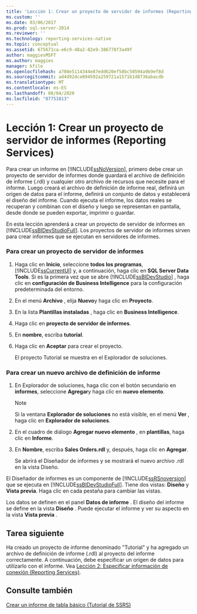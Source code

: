 ```yaml
---
title: 'Lección 1: Crear un proyecto de servidor de informes (Reporting Services) | Microsoft Docs'
ms.custom: ''
ms.date: 03/06/2017
ms.prod: sql-server-2014
ms.reviewer: ''
ms.technology: reporting-services-native
ms.topic: conceptual
ms.assetid: 675671ca-e6c9-48a2-82e9-386778f3a49f
author: maggiesMSFT
ms.author: maggies
manager: kfile
ms.openlocfilehash: a708e5114344e87edd620ef58bc50594a9b9ef8d
ms.sourcegitcommit: ad4d92dce894592a259721a1571b1d8736abacdb
ms.translationtype: MT
ms.contentlocale: es-ES
ms.lasthandoff: 08/04/2020
ms.locfileid: "87751813"
---
```

# <a name="lesson-1-creating-a-report-server-project-reporting-services"></a>Lección 1: Crear un proyecto de servidor de informes (Reporting Services)
  Para crear un informe en [!INCLUDE[ssNoVersion](../includes/ssnoversion-md.md)], primero debe crear un proyecto de servidor de informes donde guardará el archivo de definición de informe (.rdl) y cualquier otro archivo de recursos que necesite para el informe. Luego creará el archivo de definición de informe real, definirá un origen de datos para el informe, definirá un conjunto de datos y establecerá el diseño del informe. Cuando ejecuta el informe, los datos reales se recuperan y combinan con el diseño y luego se representan en pantalla, desde donde se pueden exportar, imprimir o guardar.  
  
 En esta lección aprenderá a crear un proyecto de servidor de informes en [!INCLUDE[ssBIDevStudioFull](../includes/ssbidevstudiofull-md.md)]. Los proyectos de servidor de informes sirven para crear informes que se ejecutan en servidores de informes.  
  
### <a name="to-create-a-report-server-project"></a>Para crear un proyecto de servidor de informes  
  
1.  Haga clic en **Inicio**, seleccione **todos los programas**, [!INCLUDE[ssCurrentUI](../includes/sscurrentui-md.md)] y, a continuación, haga clic en **SQL Server Data Tools**. Si es la primera vez que se abre [!INCLUDE[ssBIDevStudio](../includes/ssbidevstudio-md.md)] , haga clic en **configuración de Business Intelligence** para la configuración predeterminada del entorno.  
  
2.  En el menú **Archivo** , elija **Nuevo**y haga clic en **Proyecto**.  
  
3.  En la lista **Plantillas instaladas** , haga clic en **Business Intelligence**.  
  
4.  Haga clic en **proyecto de servidor de informes**.  
  
5.  En **nombre**, escriba **tutorial**.  
  
6.  Haga clic en **Aceptar** para crear el proyecto.  
  
     El proyecto Tutorial se muestra en el Explorador de soluciones.  
  
### <a name="to-create-a-new-report-definition-file"></a>Para crear un nuevo archivo de definición de informe  
  
1.  En Explorador de soluciones, haga clic con el botón secundario en **informes**, seleccione **Agregar**y haga clic en **nuevo elemento**.  
  
    > [!NOTE]  
    >  Si la ventana **Explorador de soluciones** no está visible, en el menú **Ver** , haga clic en **Explorador de soluciones**.  
  
2.  En el cuadro de diálogo **Agregar nuevo elemento** , en **plantillas**, haga clic en **Informe**.  
  
3.  En **Nombre**, escriba **Sales Orders.rdl** y, después, haga clic en **Agregar**.  
  
     Se abrirá el Diseñador de informes y se mostrará el nuevo archivo .rdl en la vista Diseño.  
  
 El Diseñador de informes es un componente de [!INCLUDE[ssRSnoversion](../includes/ssrsnoversion-md.md)] que se ejecuta en [!INCLUDE[ssBIDevStudioFull](../includes/ssbidevstudiofull-md.md)]. Tiene dos vistas: **Diseño** y **Vista previa**. Haga clic en cada pestaña para cambiar las vistas.  
  
 Los datos se definen en el panel **Datos de informe** . El diseño del informe se define en la vista **Diseño** . Puede ejecutar el informe y ver su aspecto en la vista **Vista previa** .  
  
## <a name="next-task"></a>Tarea siguiente  
 Ha creado un proyecto de informe denominado "Tutorial" y ha agregado un archivo de definición de informe (.rdl) al proyecto del informe correctamente. A continuación, debe especificar un origen de datos para utilizarlo con el informe. Vea [Lección 2: Especificar información de conexión &#40;Reporting Services&#41;](lesson-2-specifying-connection-information-reporting-services.md).  
  
## <a name="see-also"></a>Consulte también  
 [Crear un informe de tabla básico &#40;Tutorial de SSRS&#41;](create-a-basic-table-report-ssrs-tutorial.md)  
  
  
